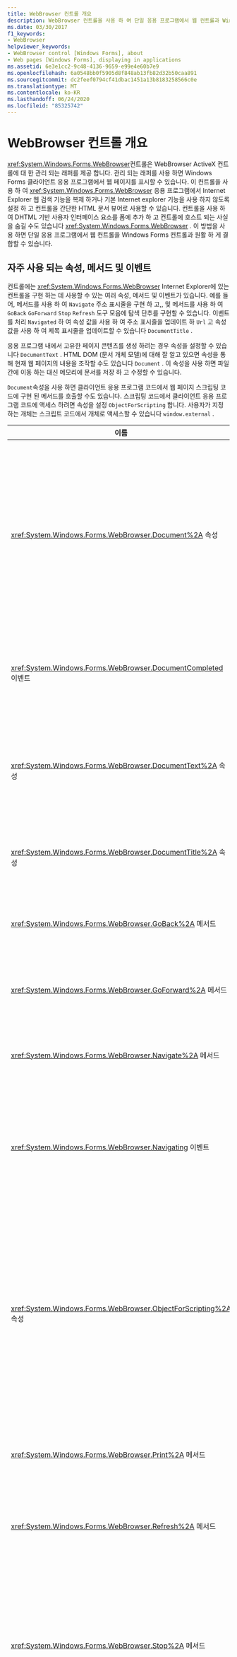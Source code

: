 ```yaml
---
title: WebBrowser 컨트롤 개요
description: WebBrowser 컨트롤을 사용 하 여 단일 응용 프로그램에서 웹 컨트롤과 Windows Forms 컨트롤을 원활 하 게 결합 하는 방법을 알아봅니다.
ms.date: 03/30/2017
f1_keywords:
- WebBrowser
helpviewer_keywords:
- WebBrowser control [Windows Forms], about
- Web pages [Windows Forms], displaying in applications
ms.assetid: 6e3e1cc2-9c48-4136-9659-e99e4e60b7e9
ms.openlocfilehash: 6a0548bb0f5905d8f848ab13fb82d32b50caa891
ms.sourcegitcommit: dc2feef0794cf41dbac1451a13b8183258566c0e
ms.translationtype: MT
ms.contentlocale: ko-KR
ms.lasthandoff: 06/24/2020
ms.locfileid: "85325742"
---
```

# <a name="webbrowser-control-overview"></a>WebBrowser 컨트롤 개요
<xref:System.Windows.Forms.WebBrowser>컨트롤은 WebBrowser ActiveX 컨트롤에 대 한 관리 되는 래퍼를 제공 합니다. 관리 되는 래퍼를 사용 하면 Windows Forms 클라이언트 응용 프로그램에서 웹 페이지를 표시할 수 있습니다. 이 컨트롤을 사용 하 여 <xref:System.Windows.Forms.WebBrowser> 응용 프로그램에서 Internet Explorer 웹 검색 기능을 복제 하거나 기본 Internet explorer 기능을 사용 하지 않도록 설정 하 고 컨트롤을 간단한 HTML 문서 뷰어로 사용할 수 있습니다. 컨트롤을 사용 하 여 DHTML 기반 사용자 인터페이스 요소를 폼에 추가 하 고 컨트롤에 호스트 되는 사실을 숨길 수도 있습니다 <xref:System.Windows.Forms.WebBrowser> . 이 방법을 사용 하면 단일 응용 프로그램에서 웹 컨트롤을 Windows Forms 컨트롤과 원활 하 게 결합할 수 있습니다.  
  
## <a name="frequently-used-properties-methods-and-events"></a>자주 사용 되는 속성, 메서드 및 이벤트  
 컨트롤에는 <xref:System.Windows.Forms.WebBrowser> Internet Explorer에 있는 컨트롤을 구현 하는 데 사용할 수 있는 여러 속성, 메서드 및 이벤트가 있습니다. 예를 들어, 메서드를 사용 하 여 `Navigate` 주소 표시줄을 구현 하 고,, 및 메서드를 사용 하 여 `GoBack` `GoForward` `Stop` `Refresh` 도구 모음에 탐색 단추를 구현할 수 있습니다. 이벤트를 처리 `Navigated` 하 여 속성 값을 사용 하 여 주소 표시줄을 업데이트 하 `Url` 고 속성 값을 사용 하 여 제목 표시줄을 업데이트할 수 있습니다 `DocumentTitle` .  
  
 응용 프로그램 내에서 고유한 페이지 콘텐츠를 생성 하려는 경우 속성을 설정할 수 있습니다 `DocumentText` . HTML DOM (문서 개체 모델)에 대해 잘 알고 있으면 속성을 통해 현재 웹 페이지의 내용을 조작할 수도 있습니다 `Document` . 이 속성을 사용 하면 파일 간에 이동 하는 대신 메모리에 문서를 저장 하 고 수정할 수 있습니다.  
  
 `Document`속성을 사용 하면 클라이언트 응용 프로그램 코드에서 웹 페이지 스크립팅 코드에 구현 된 메서드를 호출할 수도 있습니다. 스크립팅 코드에서 클라이언트 응용 프로그램 코드에 액세스 하려면 속성을 설정 `ObjectForScripting` 합니다. 사용자가 지정 하는 개체는 스크립트 코드에서 개체로 액세스할 수 있습니다 `window.external` .  
  
|이름|설명|  
|----------|-----------------|  
|<xref:System.Windows.Forms.WebBrowser.Document%2A> 속성|현재 웹 페이지의 HTML DOM (문서 개체 모델)에 대 한 관리 되는 액세스를 제공 하는 개체를 가져옵니다.|  
|<xref:System.Windows.Forms.WebBrowser.DocumentCompleted> 이벤트|웹 페이지의 로드가 완료 될 때 발생 합니다.|  
|<xref:System.Windows.Forms.WebBrowser.DocumentText%2A> 속성|현재 웹 페이지의 HTML 콘텐츠를 가져오거나 설정 합니다.|  
|<xref:System.Windows.Forms.WebBrowser.DocumentTitle%2A> 속성|현재 웹 페이지의 제목을 가져옵니다.|  
|<xref:System.Windows.Forms.WebBrowser.GoBack%2A> 메서드|기록의 이전 페이지로 이동 합니다.|  
|<xref:System.Windows.Forms.WebBrowser.GoForward%2A> 메서드|기록의 다음 페이지로 이동 합니다.|  
|<xref:System.Windows.Forms.WebBrowser.Navigate%2A> 메서드|지정 된 URL로 이동 합니다.|  
|<xref:System.Windows.Forms.WebBrowser.Navigating> 이벤트|작업을 취소할 수 있도록 탐색이 시작 되기 전에 발생 합니다.|  
|<xref:System.Windows.Forms.WebBrowser.ObjectForScripting%2A> 속성|웹 페이지 스크립팅 코드에서 응용 프로그램과 통신 하는 데 사용할 수 있는 개체를 가져오거나 설정 합니다.|  
|<xref:System.Windows.Forms.WebBrowser.Print%2A> 메서드|현재 웹 페이지를 인쇄 합니다.|  
|<xref:System.Windows.Forms.WebBrowser.Refresh%2A> 메서드|현재 웹 페이지를 다시 로드 합니다.|  
|<xref:System.Windows.Forms.WebBrowser.Stop%2A> 메서드|현재 탐색을 중단 하 고 소리 및 애니메이션과 같은 동적 페이지 요소를 중지 합니다.|  
|<xref:System.Windows.Forms.WebBrowser.Url%2A> 속성|현재 웹 페이지의 URL을 가져오거나 설정 합니다. 이 속성을 설정 하면 컨트롤이 새 URL로 이동 합니다.|  
  
## <a name="see-also"></a>참조

- <xref:System.Windows.Forms.WebBrowser>
- <xref:System.Windows.Forms.WebBrowserDocumentCompletedEventArgs>
- <xref:System.Windows.Forms.WebBrowserDocumentCompletedEventHandler>
- <xref:System.Windows.Forms.WebBrowserEncryptionLevel>
- <xref:System.Windows.Forms.WebBrowserNavigatedEventArgs>
- <xref:System.Windows.Forms.WebBrowserNavigatedEventHandler>
- <xref:System.Windows.Forms.WebBrowserNavigatingEventArgs>
- <xref:System.Windows.Forms.WebBrowserNavigatingEventHandler>
- <xref:System.Windows.Forms.WebBrowserProgressChangedEventArgs>
- <xref:System.Windows.Forms.WebBrowserReadyState>
- <xref:System.Windows.Forms.WebBrowserRefreshOption>
- [방법: WebBrowser 컨트롤을 사용하여 URL로 이동](how-to-navigate-to-a-url-with-the-webbrowser-control.md)
- [방법: WebBrowser 컨트롤을 사용하여 인쇄](how-to-print-with-a-webbrowser-control.md)
- [방법: Windows Forms 애플리케이션에 웹 브라우저 기능 추가](how-to-add-web-browser-capabilities-to-a-windows-forms-application.md)
- [방법: Windows Forms 애플리케이션에서 HTML 문서 뷰어 만들기](how-to-create-an-html-document-viewer-in-a-windows-forms-application.md)
- [방법: DHTML 코드와 클라이언트 애플리케이션 코드 간의 양방향 통신 구현](implement-two-way-com-between-dhtml-and-client.md)
- [WebBrowser 보안](webbrowser-security.md)
